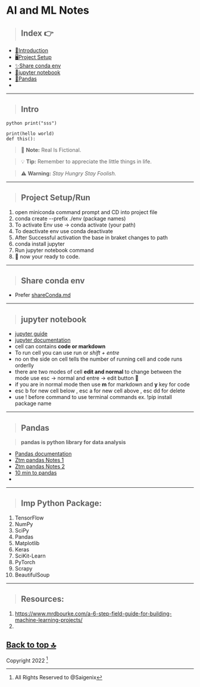 # AI and ML Notes

> ## Index 👉

- [🎉Introduction](#Intro)
- [🖥️Project Setup](#Project-Setup/Run)
- [✨Share conda env](#Share-conda-env) 
- [📒jupyter notebook](#jupyter-notebook)
- [🐼Pandas](#Pandas)
- 


---
> ## Intro

 `python
 print("sss")`
 
 ```
 print(hello world)
 def this():
 ```

> :memo: **Note:** Real Is Fictional.

> :bulb: **Tip:** Remember to appreciate the little things in life.

> :warning: **Warning:** *Stay Hungry Stay Foolish.*

---

> ## Project Setup/Run

1. open miniconda command prompt and  CD into project file
2. conda create --prefix ./env (package names)
3. To activate Env use -> conda activate (your path)
4. To deactivate env use conda deactivate
5. After Successful activation the base in braket changes to path
6. conda install jupyter 
7. Run jupyter notebook command
8. :memo: now your ready to code.

---

> ## Share conda env
- Prefer [shareConda.md](https://github.com/Saigenix/AI_ML_DS/blob/main/ShareConda.md)

--- 

> ## jupyter notebook 

- [jupyter guide](https://www.dataquest.io/blog/jupyter-notebook-tutorial/)
- [jupyter documentation](https://jupyter-notebook.readthedocs.io/en/stable/)
- cell can contains **code or markdown**
- To run cell you can use run or *shift + entre*
- no on the side on cell tells the number of running cell and code runs orderlly 
- there are two modes of cell **edit and normal** to change between the mode use esc -> normal and entre -> edit button 🔘 
- if you are in normal mode then use **m** for markdown and **y** key for code 
- esc b for new cell below , esc a for new cell above , esc dd for delete
- use ! before command to use terminal commands ex. !pip install package name



---
> ## Pandas 

> **pandas is python library for data analysis**

- [Pandas documentation](https://pandas.pydata.org/pandas-docs/stable/)
- [Ztm pandas Notes 1](https://github.com/mrdbourke/zero-to-mastery-ml/blob/master/section-2-data-science-and-ml-tools/introduction-to-pandas-video.ipynb)
- [Ztm pandas Notes 2](https://github.com/mrdbourke/zero-to-mastery-ml/blob/master/section-2-data-science-and-ml-tools/introduction-to-pandas.ipynb)
- [10 min to pandas](https://pandas.pydata.org/pandas-docs/stable/user_guide/10min.html#min)
- 


---

> ## Imp Python Package:

1. TensorFlow
2. NumPy
3. SciPy 
4. Pandas
5. Matplotlib 
6. Keras
7. SciKit-Learn
8. PyTorch
9. Scrapy
10. BeautifulSoup

---

> ## Resources:

1. <https://www.mrdbourke.com/a-6-step-field-guide-for-building-machine-learning-projects/>
2. 


[Back to top 🔝](#) 
---

Copyright 2022 [^1]
[^1]: All Rights Reserved to @Saigenix
